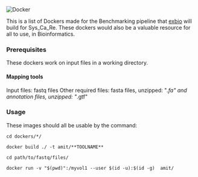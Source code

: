 <img src="https://d1q6f0aelx0por.cloudfront.net/product-logos/library-docker-logo.png" alt="Docker">

This is a list of Dockers made for the Benchmarking pipeline that [exbio](https://www.baumbachlab.net/) will build for Sys_Ca_Re. These dockers would also be a valuable resource for all to use, in Bioinformatics. 

### Prerequisites

These dockers work on input files in a working directory. 

#### Mapping tools

Input files: fastq files 
Other required files:  fasta files, unzipped: "*.fa" and annotation files, unzipped: "*.gtf"

### Usage
These images should all be usable by the command:
```shell
cd dockers/*/

docker build ./ -t amit/**TOOLNAME**

cd path/to/fastq/files/

docker run -v "$(pwd)":/myvol1 --user $(id -u):$(id -g)  amit/

```
